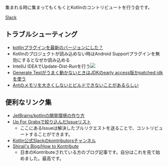 集まれる時に集まってもくもくとKotlinのコントリビュートを行う会です。

[Slack](https://mokmok-kontribute.slack.com)

## トラブルシューティング
* [kotlinプラグインを最新のバージョンにした？](https://github.com/JetBrains/kotlin#-installing-the-latest-kotlin-plugin)
* Kotlinのプロジェクトが読み込めない時はAndroid Supportプラグインを無効にするとなぜか読み込める
* IntelliJ IDEAでUpdate-Dist-Runを行う![](https://user-images.githubusercontent.com/1386930/29066189-6ec53ab8-7c69-11e7-93f1-834c4f64df55.png)
* [Generate Testがうまく動かないときはJDKのearly access版かpatched jdkを使う](https://youtrack.jetbrains.com/issue/IDEA-170117#comment=27-2065491)
* [Antのメモリを大きくしないとビルドできないことがあるらしい](http://shiraji.github.io/blog/2016/07/14/how-to-kontribute/)

## 便利なリンク集
* [JetBrains/kotlinの開発環境の作り方](https://github.com/JetBrains/kotlin#build-environment-requirements)
* [Up For Grabsで絞り込んだIssueリスト](https://youtrack.jetbrains.com/oauth?state=%2Fissues%2FKT%3Fq%3Dtag:%2520%257BUp%2520For%2520Grabs%257D%2520%2523Unresolved%2520sort%2520by:%2520created%2520desc%2520)
   * ここにあるIssueは解決したプルリクエストを送ることで、コントリビュートすることができます。
* [Kotlin公式Slackのkontributorsチャンネル](https://kotlinlang.slack.com/messages/C0BUHC9HD/)
* [Shiraji's Blog/How to Kontribute](http://shiraji.github.io/blog/2016/07/14/how-to-kontribute/)  
   * 日本のKontributeされている方のブログ記事です。自分はこれを見て始めました。最高です。

